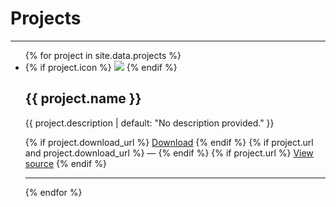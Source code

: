 # Projects
---

<ul>
  {% for project in site.data.projects %}
    <li>
	  {% if project.icon %}
        <img src="{{ project.icon | relative_url }}" />
      {% endif %}
	  <h2>{{ project.name }}</h2>
	  <p>{{ project.description | default: "No description provided." }}</p>
      <p>
		{% if project.download_url %}
			<a href="{{ project.download_url }}" target="_blank">Download</a>
        {% endif %}
		{% if project.url and project.download_url %}
			&mdash;
		{% endif %}
		{% if project.url %}
			<a href="{{ project.url }}" target="_blank">View source</a>
		{% endif %}
	  </p>
    </li>
    <hr>
  {% endfor %}
</ul> 